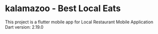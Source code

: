 # kalamazoo - Best Local Eats
This project is a flutter mobile app for Local Restaurant Mobile Application
Dart version: 2.19.0

